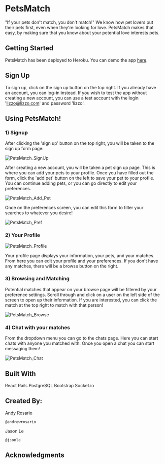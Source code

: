# PetsMatch
"If your pets don't match, you don't match!" We know how pet lovers put their pets first, even when they're looking for love. PetsMatch makes that easy, by making sure that you know about your potential love interests pets.

## Getting Started
PetsMatch has been deployed to Heroku. You can demo the app [here](https://petsmatch-frontend.herokuapp.com/).

## Sign Up
To sign up, click on the sign up button on the top right. If you already have an account, you can log-in instead. If you wish to test the app without creating a new account, you can use a test account with the login 'lizzo@lizzo.com' and password 'lizzo'.

## Using PetsMatch!

### 1) Signup
After clicking the 'sign up' button on the top right, you will be taken to the sign up form page. 

![PetsMatch_SignUp](https://media.giphy.com/media/YRKXg2T5Iv1iXKj3Cg/source.gif)

After creating a new account, you will be taken a pet sign up page. This is where you can add your pets to your profile.
Once you have filled out the form, click the 'add pet' button on the left to save your pet to your profile. You can continue adding pets, or you can go directly to edit your preferences.

![PetsMatch_Add_Pet](https://media.giphy.com/media/TiIdAH1et2ZWTbsOjX/source.gif)

Once on the preferences screen, you can edit this form to filter your searches to whatever you desire!

![PetsMatch_Pref](https://media.giphy.com/media/MF0kz3mRAkKVfC8pyK/source.gif)

### 2) Your Profile

![PetsMatch_Profile](https://media.giphy.com/media/kg6oTKL517WCqF7TuW/source.gif)

Your profile page displays your information, your pets, and your matches. From here you can edit your profile and your preferences.
If you don't have any matches, there will be a browse button on the right. 

### 3) Browsing and Matching

Potential matches that appear on your browse page will be filtered by your preference settings. Scroll through and click on a user on the left side of the screen to open up their information. If you are interested, you can click the match at the top right to match with that person!

![PetsMatch_Browse](https://media.giphy.com/media/U7ha6eRIYTAocCUWKC/source.gif)

### 4) Chat with your matches

From the dropdown menu you can go to the chats page. Here you can start chats with anyone you matched with. Once you open a chat you can start messaging them!

![PetsMatch_Chat](https://media.giphy.com/media/f5qRcUrNwvFkJsPAis/source.gif)


## Built With
React
Rails
PostgreSQL
Bootstrap
Socket.io


## Created By:
Andy Rosario
```
@andrewrosario
```

Jason Le
```
@jsonle
```

## Acknowledgments
